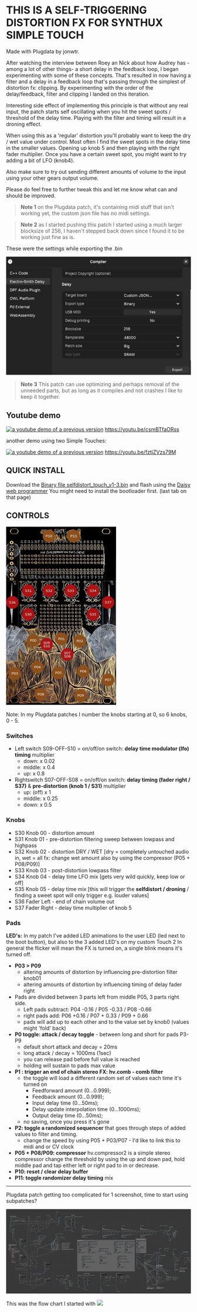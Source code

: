 # THIS IS A SELF-TRIGGERING DISTORTION FX FOR SYNTHUX SIMPLE TOUCH

Made with Plugdata by jonwtr.

After watching the interview between Roey an Nick about how Audrey has -among a lot of other things-  a short delay in the feedback loop, I began experimenting with some of these concepts. That's resulted in now having a filter and a delay in a feedback loop that's passing through the simplest of distortion fx: clipping. By experimenting with the order of the delay/feedback, filter and clipping I landed on this iteration.

Interesting side effect of implementing this principle is that without any real input, the patch starts self oscillating when you hit the sweet spots / threshold of the delay time. Playing with the filter and timing will result in a droning effect.

When using this as a 'regular' distortion you'll probably want to keep the dry / wet value under control. Most often I find the sweet spots in the delay time in the smaller values. Opening up knob 5 and then playing with the right fader multiplier. Once you have a certain sweet spot, you might want to try adding a bit of LFO (knob4).

Also make sure to try out sending different amounts of volume to the input using your other gears output volume.

Please do feel free to further tweak this and let me know what can and should be improved.

> **Note 1** on the Plugdata patch, it's containing midi stuff that isn't working yet, the custom json file has no midi settings.

> **Note 2** as I started pushing this patch I started using a much larger blocksize of 256, I haven't stepped back down since I found it to be working just fine as is.

These were the settings while exporting the .bin

![compiler settings](compilersettingsbin.jpg)

> **Note 3** This patch can use optimizing and perhaps removal of the unneeded parts, but as long as it compiles and not crashes I like to keep it together.

## Youtube demo
[![a youtube demo of a previous version](https://img.youtube.com/vi/csmBTfaORss/0.jpg)](https://www.youtube.com/watch?v=csmBTfaORss)
https://youtu.be/csmBTfaORss

another demo using two Simple Touches:

[![a youtube demo of a previous version](https://img.youtube.com/vi/fztiZVzs79M/0.jpg)](https://www.youtube.com/watch?v=fztiZVzs79M)
https://youtu.be/fztiZVzs79M

## QUICK INSTALL
Download the [Binary file selfdistort_touch_v1-3.bin](selfdistort_touch_v1-3.bin) and flash using the [Daisy web programmer](https://flash.daisy.audio/) You might need to install the bootloader first. (last tab on that page)

## CONTROLS
<img src="touch.jpg" width="300"/>

Note: In my Plugdata patches I number the knobs starting at 0, so 6 knobs, 0 - 5.

### **Switches**
- Left switch S09-OFF-S10 = on/off/on switch: **delay time modulator (lfo) timing**  multiplier
    - down: x 0.02
    - middle: x 0.4
    - up: x 0.8
- Rightswitch S07-OFF-S08 = on/off/on switch: **delay timing (fader right / S37)** & **pre-distortion (knob 1 / S31)** multiplier
    - up: (off) x 1
    - middle: x 0.25
    - down: x 0.5

### **Knobs**
- S30 Knob 00 - distortion amount
- S31 Knob 01 - pre-distortion filtering sweep between lowpass and highpass
- S32 Knob 02 - distortion DRY / WET [dry = completely untouched audio in, wet = all fx: change wet amount also by using the compressor (P05 + P08/P09)]
- S33 Knob 03 - post-distortion lowpass filter
- S34 Knob 04 - delay time LFO mix [gets very wild quickly, keep low or off]
- S35 Knob 05 - delay time mix [this will trigger the **selfdistort / droning** / finding a sweet spot will only trigger e.g. louder values]
- S36 Fader Left - end of chain volume out 
- S37 Fader Right - delay time multiplier of knob 5

### **Pads**

**LED's:** In my patch I've added LED animations to the user LED (led next to the boot button), but also to the 3 added LED's on my custom Touch 2
In general the flicker will mean the FX is turned on, a single blink means it's turned off.

- **P03 > P09**
    - altering amounts of distortion by influencing pre-distortion filter knob01
    - altering amounts of distortion by influencing timing of delay fader right
- Pads are divided between 3 parts left from middle P05, 3 parts right side.
    - Left pads subtract: P04 -0.16 / P05 -0.33 / P08 -0.66
    - right pads add: P06 +0.16 / P07 + 0.33 / P09 + 0.66
    - pads will add up to each other and to the value set by knob0 (values might 'fold' back)
- **P0 toggle: attack / decay toggle** - between long and short for pads P3-P9
    - default short attack and decay = 20ms
    - long attack / decay = 1000ms (1sec)
    - you can release pad before full value is reached
    - holding will sustain to pads max value
- **P1 : trigger an end of chain stereo FX: hv.comb - comb filter**
    - the toggle will load a different random set of values each time it's turned on
        - Feedforward amount (0...0.999);
        - Feedback amount (0...0.999);
        - Input delay time (0...50ms);
        - Delay update interpolation time (0...1000ms);
        - Output delay time (0...50ms);
    - no saving, once you press it's gone
- **P2: toggle a randomized sequencer** that goes through steps of added values to filter and timing.
    - change the speed by using P05 + P03/P07 - I'd like to link this to midi and or CV clock
- **P05 + P08/P09: compressor** hv.compressor2 is a simple stereo compressor change the threshold by using the up and down pad, hold middle pad and tap either left or right pad to in or decrease. 
- **P10: reset / clear delay buffer**
- **P11: toggle randomizer delay timing** mix

---

Plugdata patch getting too complicated for 1 screenshot, time to start using subpatches?

![Plugdata patch getting too complicated](selfdistort_touch_v1-3.jpg)

This was the flow chart I started with
<img src="diagram_sketch.jpg"/>
